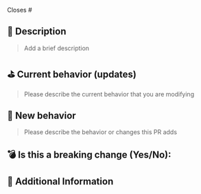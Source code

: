 <!---
Thanks for creating a Pull Request 💖!

Please read the following before submitting:
- PRs that adds new external dependencies might take a while to review.
- Keep your PR as small as possible.
- Limit your PR to one type (docs, feature, refactoring, ci, or bugfix)
-->

Closes # <!-- Github issue # here -->

## 📝 Description

> Add a brief description

## ⛳️ Current behavior (updates)

> Please describe the current behavior that you are modifying

## 🚀 New behavior

> Please describe the behavior or changes this PR adds

## 💣 Is this a breaking change (Yes/No):

<!-- If Yes, please describe the impact and migration path for existing Yamada UI users. -->

## 📝 Additional Information
